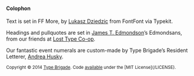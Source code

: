 #### Colophon

Text is set in FF More, by <a href="http://alfabety.pl">Lukasz Dziedzic</a> from FontFont via Typekit.

Headings and pullquotes are set in [James T. Edmondson](http://jamestedmondson.com)’s Edmondsans, from our friends at <a href="http://losttype.com/font/?name=edmondsans">Lost Type Co-op</a>.

Our fantastic event numerals are custom-made by Type Brigade’s Resident Letterer, [Andrea Husky](http://instagram.com/andreahusky).

<small>
Copyright © 2014 <a href="http://typebrigade.com">Type Brigade</a>. Code <a href="https://github.com/typebrigade/typebrigade.com">available</a> under the [MIT License](/LICENSE).
</small>

